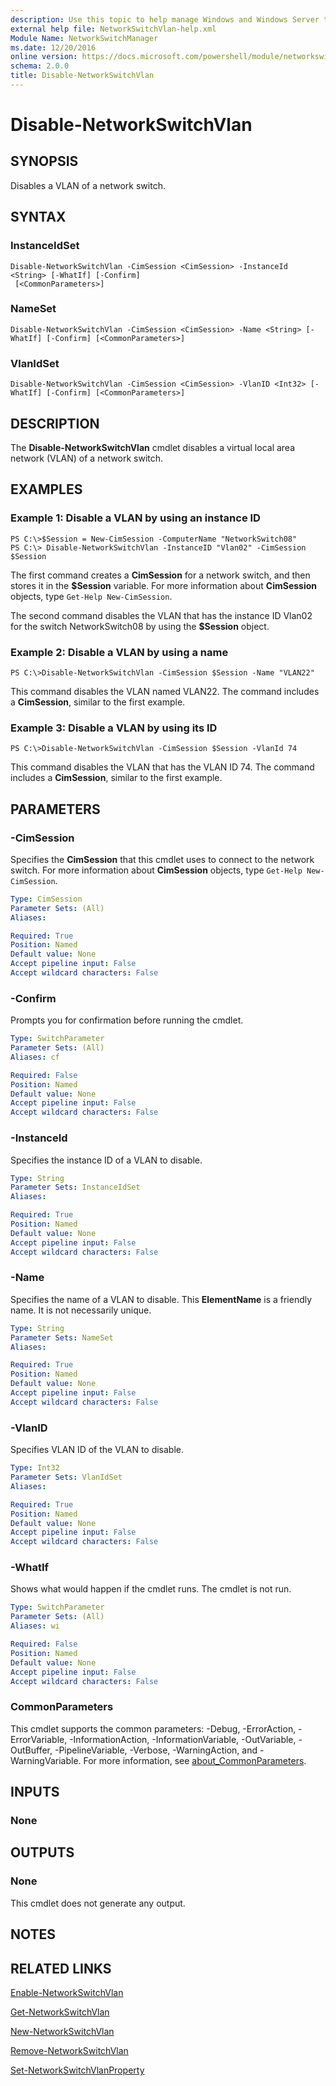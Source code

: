 ```yaml
---
description: Use this topic to help manage Windows and Windows Server technologies with Windows PowerShell.
external help file: NetworkSwitchVlan-help.xml
Module Name: NetworkSwitchManager
ms.date: 12/20/2016
online version: https://docs.microsoft.com/powershell/module/networkswitchmanager/disable-networkswitchvlan?view=windowsserver2016-ps&wt.mc_id=ps-gethelp
schema: 2.0.0
title: Disable-NetworkSwitchVlan
---
```


# Disable-NetworkSwitchVlan

## SYNOPSIS
Disables a VLAN of a network switch.

## SYNTAX

### InstanceIdSet
```
Disable-NetworkSwitchVlan -CimSession <CimSession> -InstanceId <String> [-WhatIf] [-Confirm]
 [<CommonParameters>]
```

### NameSet
```
Disable-NetworkSwitchVlan -CimSession <CimSession> -Name <String> [-WhatIf] [-Confirm] [<CommonParameters>]
```

### VlanIdSet
```
Disable-NetworkSwitchVlan -CimSession <CimSession> -VlanID <Int32> [-WhatIf] [-Confirm] [<CommonParameters>]
```

## DESCRIPTION
The **Disable-NetworkSwitchVlan** cmdlet disables a virtual local area network (VLAN) of a network switch.

## EXAMPLES

### Example 1: Disable a VLAN by using an instance ID
```
PS C:\>$Session = New-CimSession -ComputerName "NetworkSwitch08"
PS C:\> Disable-NetworkSwitchVlan -InstanceID "Vlan02" -CimSession $Session
```

The first command creates a **CimSession** for a network switch, and then stores it in the **$Session** variable.
For more information about **CimSession** objects, type `Get-Help New-CimSession`.

The second command disables the VLAN that has the instance ID Vlan02 for the switch NetworkSwitch08 by using the **$Session** object.

### Example 2: Disable a VLAN by using a name
```
PS C:\>Disable-NetworkSwitchVlan -CimSession $Session -Name "VLAN22"
```

This command disables the VLAN named VLAN22.
The command includes a **CimSession**, similar to the first example.

### Example 3: Disable a VLAN by using its ID
```
PS C:\>Disable-NetworkSwitchVlan -CimSession $Session -VlanId 74
```

This command disables the VLAN that has the VLAN ID 74.
The command includes a **CimSession**, similar to the first example.

## PARAMETERS

### -CimSession
Specifies the **CimSession** that this cmdlet uses to connect to the network switch.
For more information about **CimSession** objects, type `Get-Help New-CimSession`.

```yaml
Type: CimSession
Parameter Sets: (All)
Aliases: 

Required: True
Position: Named
Default value: None
Accept pipeline input: False
Accept wildcard characters: False
```

### -Confirm
Prompts you for confirmation before running the cmdlet.

```yaml
Type: SwitchParameter
Parameter Sets: (All)
Aliases: cf

Required: False
Position: Named
Default value: None
Accept pipeline input: False
Accept wildcard characters: False
```

### -InstanceId
Specifies the instance ID of a VLAN to disable.

```yaml
Type: String
Parameter Sets: InstanceIdSet
Aliases: 

Required: True
Position: Named
Default value: None
Accept pipeline input: False
Accept wildcard characters: False
```

### -Name
Specifies the name of a VLAN to disable.
This **ElementName** is a friendly name.
It is not necessarily unique.

```yaml
Type: String
Parameter Sets: NameSet
Aliases: 

Required: True
Position: Named
Default value: None
Accept pipeline input: False
Accept wildcard characters: False
```

### -VlanID
Specifies VLAN ID of the VLAN to disable.

```yaml
Type: Int32
Parameter Sets: VlanIdSet
Aliases: 

Required: True
Position: Named
Default value: None
Accept pipeline input: False
Accept wildcard characters: False
```

### -WhatIf
Shows what would happen if the cmdlet runs. The cmdlet is not run.

```yaml
Type: SwitchParameter
Parameter Sets: (All)
Aliases: wi

Required: False
Position: Named
Default value: None
Accept pipeline input: False
Accept wildcard characters: False
```

### CommonParameters
This cmdlet supports the common parameters: -Debug, -ErrorAction, -ErrorVariable, -InformationAction, -InformationVariable, -OutVariable, -OutBuffer, -PipelineVariable, -Verbose, -WarningAction, and -WarningVariable. For more information, see [about_CommonParameters](https://go.microsoft.com/fwlink/?LinkID=113216).

## INPUTS

### None

## OUTPUTS

### None
This cmdlet does not generate any output.

## NOTES

## RELATED LINKS

[Enable-NetworkSwitchVlan](./Enable-NetworkSwitchVlan.md)

[Get-NetworkSwitchVlan](./Get-NetworkSwitchVlan.md)

[New-NetworkSwitchVlan](./New-NetworkSwitchVlan.md)

[Remove-NetworkSwitchVlan](./Remove-NetworkSwitchVlan.md)

[Set-NetworkSwitchVlanProperty](./Set-NetworkSwitchVlanProperty.md)

